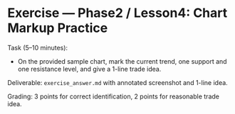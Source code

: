 # Exercise — Phase2 / Lesson4: Chart Markup Practice

Task (5–10 minutes):
- On the provided sample chart, mark the current trend, one support and one resistance level, and give a 1-line trade idea.

Deliverable: `exercise_answer.md` with annotated screenshot and 1-line idea.

Grading: 3 points for correct identification, 2 points for reasonable trade idea.

